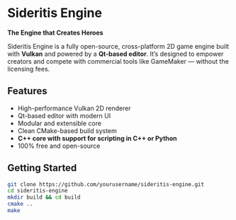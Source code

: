 # Sideritis Engine
**The Engine that Creates Heroes**

Sideritis Engine is a fully open-source, cross-platform 2D game engine built with **Vulkan** and powered by a **Qt-based editor**. It’s designed to empower creators and compete with commercial tools like GameMaker — without the licensing fees.

## Features
- High-performance Vulkan 2D renderer
- Qt-based editor with modern UI
- Modular and extensible core
- Clean CMake-based build system
- **C++ core with support for scripting in C++ or Python**
- 100% free and open-source

## Getting Started
```bash
git clone https://github.com/yourusername/sideritis-engine.git
cd sideritis-engine
mkdir build && cd build
cmake ..
make
```
